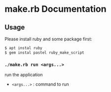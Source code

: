 # make.rb Documentation

## Usage

Please install ruby and some package first:

```sh
$ apt instal ruby
$ gem instal pastel ruby_make_script
```

### `./make.rb run <args...>`

run the application

* `<args...>` : command to run

